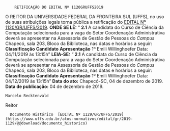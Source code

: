         RETIFICAÇÃO DO EDITAL Nº 1120GRUFFS2019  

 O REITOR DA UNIVERSIDADE FEDERAL DA FRONTEIRA SUL (UFFS), no uso de suas atribuições legais torna pública a retificação do [EDITAL Nº 1120/GR/UFFS/2019](https://www.uffs.edu.br/atos-normativos/edital/gr/2019-1120).   **ONDE SE LÊ:** “ **2.1** A candidata do Curso de Ciência da Computação selecionada para a vaga do Setor Coordenação Administrativa deverá se apresentar na Assessoria de Gestão de Pessoas do *Campus* Chapecó, sala 203, Bloco da Biblioteca, nas datas e horários a seguir:     **Classificação**   **Candidato**   **Apresentação**     1º   Emili Willinghoefer   Data: 04/11/2019 às 13:15h”       **LEIA-SE:** “ **2.1** A candidata do Curso de Ciência da Computação selecionada para a vaga do Setor Coordenação Administrativa deverá se apresentar na Assessoria de Gestão de Pessoas do *Campus* Chapecó, sala 203, Bloco da Biblioteca, nas datas e horários a seguir:     **Classificação**   **Candidato**   **Apresentação**     1º   Emili Willinghoefer   Data: 04/12/2019 às 13:15h”            **Data do ato:** Chapecó-SC, 04 de dezembro de 2019.   
 **Data de publicação:**  04 de dezembro de 2019. 

    Marcelo Recktenvald   
 Reitor 

      Documento Histórico  [EDITAL Nº 1129/GR/UFFS/2019](https://www.uffs.edu.br/atos-normativos/edital/gr/2019-1129/@@download/documento_historico)     
      